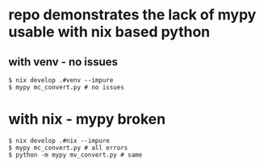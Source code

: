# repo demonstrates the lack of mypy usable with nix based python


## with venv - no issues
```
$ nix develop .#venv --impure
$ mypy mc_convert.py # no issues

```


# with nix - mypy broken

```
$ nix develop .#nix --impure
$ mypy mc_convert.py # all errors
$ python -m mypy mv_convert.py # same
```

